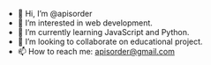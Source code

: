 - 👋 Hi, I’m @apisorder
- 👀 I’m interested in web development.
- 🌱 I’m currently learning JavaScript and Python.
- 💞️ I’m looking to collaborate on educational project.
- 📫 How to reach me: apisorder@gmail.com

<!---
apisorder/apisorder is a ✨ special ✨ repository because its `README.md` (this file) appears on your GitHub profile.
You can click the Preview link to take a look at your changes.
--->
